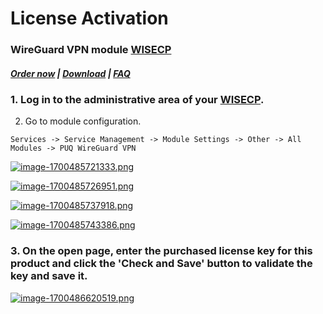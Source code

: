 # License Activation

### WireGuard VPN module **[WISECP](https://puqcloud.com/link.php?id=78)** 

##### [Order now](https://puqcloud.com/index.php?rp=/store/wisecp-module-wireguard-vpn) | [Download](https://download.puqcloud.com/WISECP/Product/PUQ_WISECP-WireGuard-VPN/) | [FAQ](https://faq.puqcloud.com/)

### 1. Log in to the administrative area of your **[WISECP](https://puqcloud.com/link.php?id=78)**.

   
2. Go to module configuration.

```
Services -> Service Management -> Module Settings -> Other -> All Modules -> PUQ WireGuard VPN
```

[![image-1700485721333.png](https://doc.puq.info/uploads/images/gallery/2023-11/scaled-1680-/image-1700485721333.png)](https://doc.puq.info/uploads/images/gallery/2023-11/image-1700485721333.png)

[![image-1700485726951.png](https://doc.puq.info/uploads/images/gallery/2023-11/scaled-1680-/image-1700485726951.png)](https://doc.puq.info/uploads/images/gallery/2023-11/image-1700485726951.png)

[![image-1700485737918.png](https://doc.puq.info/uploads/images/gallery/2023-11/scaled-1680-/image-1700485737918.png)](https://doc.puq.info/uploads/images/gallery/2023-11/image-1700485737918.png)

[![image-1700485743386.png](https://doc.puq.info/uploads/images/gallery/2023-11/scaled-1680-/image-1700485743386.png)](https://doc.puq.info/uploads/images/gallery/2023-11/image-1700485743386.png)

### 3. On the open page, enter the purchased license key for this product and click the '**Check and Save**' button to validate the key and save it.

[![image-1700486620519.png](https://doc.puq.info/uploads/images/gallery/2023-11/scaled-1680-/image-1700486620519.png)](https://doc.puq.info/uploads/images/gallery/2023-11/image-1700486620519.png)
  